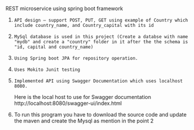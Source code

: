  REST microservice using spring boot framework

1.     API design – support POST, PUT, GET using example of Country which include country_name, and Country_capital with its id

2.     MySql database is used in this project (Create a databse with name "mydb" and create a "country" folder in it after the the schema is "id, capital and country_name)

3.     Using Spring boot JPA for repository operation.

4.     Uses Mokito Junit testing

5.     Implemented API using Swagger Documentation which uses localhost 8080.
      Here is the local host to use for Swagger documentation http://localhost:8080/swagger-ui/index.html
   
6.    To run this program you have to download the source code and update the maven and create the Mysql as mention in the point 2

